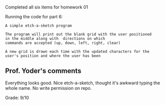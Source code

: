 Completed all six items for homework 01

Running the code for part 6:
	
	A simple etch-a-sketch program 
	
	The program will print out the blank grid with the user positioned
	in the middle along with  directions on which 
	commands are accepted (up, down, left, right, clear) 
	
	A new grid is drawn each time with the updated characters for the 
	user's position and where the user has been 

## Prof. Yoder's comments

Everything looks good.  Nice etch-a-sketch, thought it's awkward typing the whole name.
No write permission on repo.

Grade:  9/10